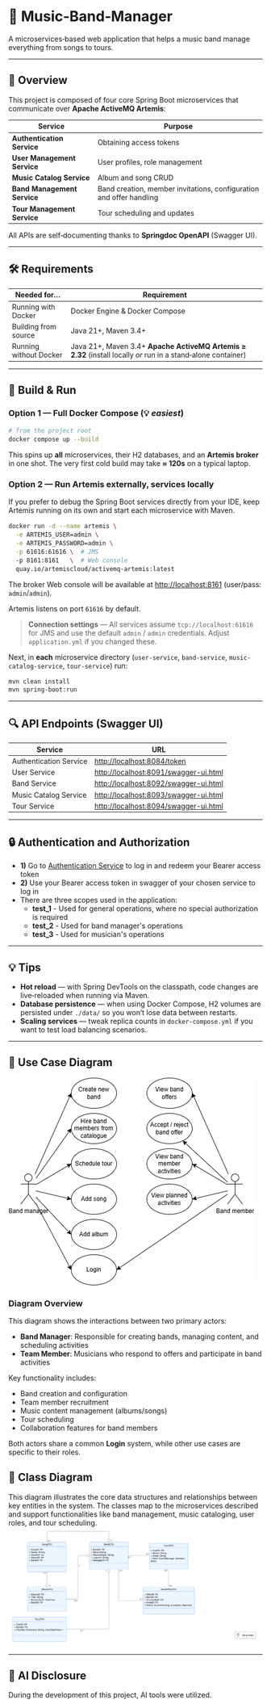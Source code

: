 # 🎸 Music‑Band‑Manager

A microservices‑based web application that helps a music band manage everything from songs to tours.

---

## 📖 Overview

This project is composed of four core Spring Boot microservices that communicate over **Apache ActiveMQ Artemis**:

| Service                     | Purpose                                                             |
|-----------------------------|---------------------------------------------------------------------|
| **Authentication Service**  | Obtaining access tokens                                             |
| **User Management Service** | User profiles, role management                                      |
| **Music Catalog Service**   | Album and song CRUD                                                 |
| **Band Management Service** | Band creation, member invitations, configuration and offer handling |
| **Tour Management Service** | Tour scheduling and updates                                         |

All APIs are self‑documenting thanks to **Springdoc OpenAPI** (Swagger UI).

---


## 🛠 Requirements

| Needed for…            | Requirement                                                                                                   |
| ---------------------- |---------------------------------------------------------------------------------------------------------------|
| Running with Docker    | Docker Engine & Docker Compose                                                                                |
| Building from source   | Java 21+, Maven 3.4+                                                                                          |
| Running without Docker | Java 21+, Maven 3.4+ **Apache ActiveMQ Artemis ≥ 2.32** (install locally *or* run in a stand‑alone container) |

---

## 🚀 Build & Run

### Option 1 — **Full Docker Compose** (💡 *easiest*)

```bash
# from the project root
docker compose up --build
```

This spins up **all** microservices, their H2 databases, and an **Artemis broker** in one shot. The very first cold build may take **≈ 120s** on a typical laptop.

### Option 2 — **Run Artemis externally, services locally**

If you prefer to debug the Spring Boot services directly from your IDE, keep Artemis running on its own and start each microservice with Maven.

```bash
docker run -d --name artemis \
  -e ARTEMIS_USER=admin \
  -e ARTEMIS_PASSWORD=admin \
  -p 61616:61616 \  # JMS
  -p 8161:8161   \  # Web console
  quay.io/artemiscloud/activemq-artemis:latest
```

The broker Web console will be available at [http://localhost:8161](http://localhost:8161) (user/pass: `admin`/`admin`).


Artemis listens on port `61616` by default.

> **Connection settings** — All services assume `tcp://localhost:61616` for JMS and use the default `admin` / `admin` credentials. Adjust `application.yml` if you changed these.

Next, in **each** microservice directory (`user-service`, `band-service`, `music-catalog-service`, `tour-service`) run:

```bash
mvn clean install
mvn spring-boot:run
```

---

## 🔍 API Endpoints (Swagger UI)

| Service                | URL                                                                            |
|------------------------|--------------------------------------------------------------------------------|
| Authentication Service | [http://localhost:8084/token](http://localhost:8084/token)                     |
| User Service           | [http://localhost:8091/swagger-ui.html](http://localhost:8091/swagger-ui.html) |
| Band Service           | [http://localhost:8092/swagger-ui.html](http://localhost:8092/swagger-ui.html) |
| Music Catalog Service  | [http://localhost:8093/swagger-ui.html](http://localhost:8093/swagger-ui.html) |
| Tour Service           | [http://localhost:8094/swagger-ui.html](http://localhost:8094/swagger-ui.html) |

---
## 🔒 Authentication and Authorization

- **1)** Go to [Authentication Service](http://localhost:8084/token) to log in and redeem your Bearer access token
- **2)** Use your Bearer access token in swagger of your chosen service to log in
- There are three scopes used in the application:
    - **test_1** - Used for general operations, where no special authorization is required
    - **test_2** - Used for band manager's operations
    - **test_3** - Used for musician's operations

---

## 💡 Tips

- **Hot reload** — with Spring DevTools on the classpath, code changes are live‑reloaded when running via Maven.
- **Database persistence** — when using Docker Compose, H2 volumes are persisted under `./data/` so you won’t lose data between restarts.
- **Scaling services** — tweak replica counts in `docker-compose.yml` if you want to test load balancing scenarios.

---

## 📌 Use Case Diagram
![Use case diagram](assets/UsecaseDiagram.png)

### Diagram Overview
This diagram shows the interactions between two primary actors:
- **Band Manager**: Responsible for creating bands, managing content, and scheduling activities
- **Team Member**: Musicians who respond to offers and participate in band activities

Key functionality includes:
- Band creation and configuration
- Team member recruitment
- Music content management (albums/songs)
- Tour scheduling
- Collaboration features for band members

Both actors share a common **Login** system, while other use cases are specific to their roles.


## 🧬 Class Diagram
This diagram illustrates the core data structures and relationships between key entities in the system. The classes map to the microservices described and support functionalities like band management, music cataloging, user roles, and tour scheduling.
![Class diagram](assets/ClassDiagram.png)

---

## 📝 AI Disclosure

During the development of this project, AI tools were utilized.

